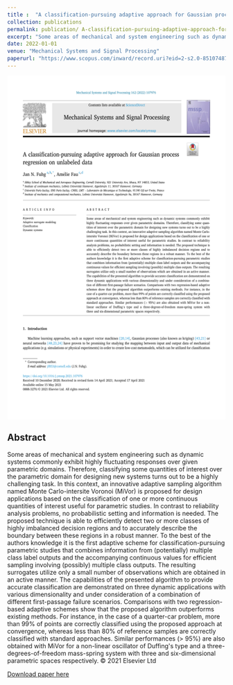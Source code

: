 ```yaml
---
title :  "A classification-pursuing adaptive approach for Gaussian process regression on unlabeled data"
collection: publications 
permalink: publication/ A-classification-pursuing-adaptive-approach-for-Gaussian-process-regression-on-unlabeled-data
excerpt: "Some areas of mechanical and system engineering such as dynamic systems commonly exhibit highly fluctuating responses over given parametric domains. Therefore, classifying some quantities of interest over the parametric domain for designing new systems turns out to be a highly challenging task. In this context, an innovative adaptive sampling algorithm named Monte Carlo-intersite Voronoi (MiVor) is proposed for design applications based on the classification of one or more continuous quantities of interest useful for parametric studies. In contrast to reliability analysis problems, no probabilistic setting and information is needed. The proposed technique is able to efficiently detect two or more classes of highly imbalanced decision regions and to accurately describe the boundary between these regions in a robust manner. To the best of the authors knowledge it is the first adaptive scheme for classification-pursuing parametric studies that combines information from (potentially) multiple class label outputs and the accompanying continuous values for efficient sampling involving (possibly) multiple class outputs. The resulting surrogates utilize only a small number of observations which are obtained in an active manner. The capabilities of the presented algorithm to provide accurate classification are demonstrated on three dynamic applications with various dimensionality and under consideration of a combination of different first-passage failure scenarios. Comparisons with two regression-based adaptive schemes show that the proposed algorithm outperforms existing methods. For instance, in the case of a quarter-car problem, more than 99% of points are correctly classified using the proposed approach at convergence, whereas less than 80% of reference samples are correctly classified with standard approaches. Similar performances (> 95%) are also obtained with MiVor for a non-linear oscillator of Duffing's type and a three-degrees-of-freedom mass-spring system with three and six-dimensional parametric spaces respectively. © 2021 Elsevier Ltd"
date: 2022-01-01
venue: "Mechanical Systems and Signal Processing"
paperurl: "https://www.scopus.com/inward/record.uri?eid=2-s2.0-85107487626&doi=10.1016%2fj.ymssp.2021.107976&partnerID=40&md5=00aeefd0a6f503092db9d7abb9edbfe3"
---
```

 
<p align="center">
<img align="middle" src="./../images/paperImage9.png" alt="Overview" width="596" height="794" />
</p> 
 
## Abstract 
Some areas of mechanical and system engineering such as dynamic systems commonly exhibit highly fluctuating responses over given parametric domains. Therefore, classifying some quantities of interest over the parametric domain for designing new systems turns out to be a highly challenging task. In this context, an innovative adaptive sampling algorithm named Monte Carlo-intersite Voronoi (MiVor) is proposed for design applications based on the classification of one or more continuous quantities of interest useful for parametric studies. In contrast to reliability analysis problems, no probabilistic setting and information is needed. The proposed technique is able to efficiently detect two or more classes of highly imbalanced decision regions and to accurately describe the boundary between these regions in a robust manner. To the best of the authors knowledge it is the first adaptive scheme for classification-pursuing parametric studies that combines information from (potentially) multiple class label outputs and the accompanying continuous values for efficient sampling involving (possibly) multiple class outputs. The resulting surrogates utilize only a small number of observations which are obtained in an active manner. The capabilities of the presented algorithm to provide accurate classification are demonstrated on three dynamic applications with various dimensionality and under consideration of a combination of different first-passage failure scenarios. Comparisons with two regression-based adaptive schemes show that the proposed algorithm outperforms existing methods. For instance, in the case of a quarter-car problem, more than 99% of points are correctly classified using the proposed approach at convergence, whereas less than 80% of reference samples are correctly classified with standard approaches. Similar performances (> 95%) are also obtained with MiVor for a non-linear oscillator of Duffing's type and a three-degrees-of-freedom mass-spring system with three and six-dimensional parametric spaces respectively. © 2021 Elsevier Ltd
 
[Download paper here](https://www.scopus.com/inward/record.uri?eid=2-s2.0-85107487626&doi=10.1016%2fj.ymssp.2021.107976&partnerID=40&md5=00aeefd0a6f503092db9d7abb9edbfe3)